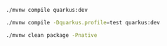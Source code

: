 

```bash
./mvnw compile quarkus:dev
```

```bash
./mvnw compile -Dquarkus.profile=test quarkus:dev
```

```bash
./mvnw clean package -Pnative
```
